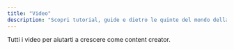 ```yaml
---
title: "Video"
description: "Scopri tutorial, guide e dietro le quinte del mondo della content creation."
---
```


Tutti i video per aiutarti a crescere come content creator.